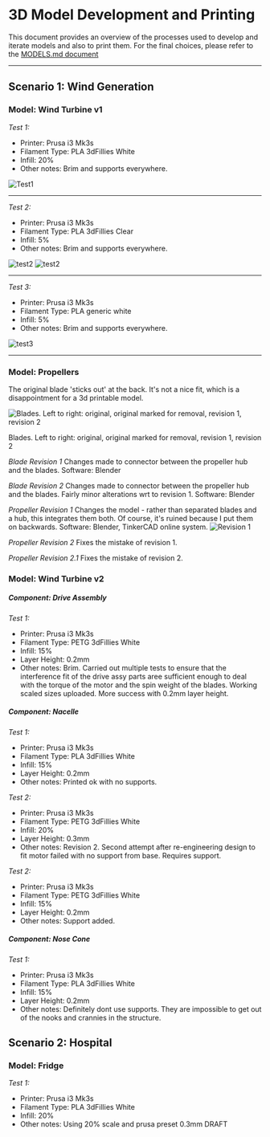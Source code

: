 # 3D Model Development and Printing

This document provides an overview of the processes used to develop and iterate models and also to print them.
For the final choices, please refer to the [MODELS.md document](MODELS.md)

***

## Scenario 1: Wind Generation
### Model: Wind Turbine v1

_Test 1:_
- Printer: Prusa i3 Mk3s
- Filament Type: PLA 3dFillies White
- Infill: 20%
- Other notes: Brim and supports everywhere.

![Test1](/project-images/3dTest1.jpg)

***

_Test 2:_
- Printer: Prusa i3 Mk3s
- Filament Type: PLA 3dFillies Clear
- Infill: 5%
- Other notes: Brim and supports everywhere.

![test2](/project-images/3dTest2.jpeg)
![test2](/project-images/IMG_2727.JPG=300x)

***

_Test 3:_
- Printer: Prusa i3 Mk3s
- Filament Type: PLA generic white
- Infill: 5%
- Other notes: Brim and supports everywhere.

![test3](/project-images/3dTest3.jpeg)

***
### Model: Propellers
The original blade 'sticks out' at the back. It's not a nice fit, which is a disappointment for a 3d printable model.

![Blades. Left to right: original, original marked for removal, revision 1, revision 2](project-images/IMG_0102.JPG)

Blades. Left to right: original, original marked for removal, revision 1, revision 2


_Blade Revision 1_
Changes made to connector between the propeller hub and the blades.
Software: Blender

_Blade Revision 2_
Changes made to connector between the propeller hub and the blades.
Fairly minor alterations wrt to revision 1.
Software: Blender

_Propeller Revision 1_
Changes the model - rather than separated blades and a hub, this integrates them both.
Of course, it's ruined because I put them on backwards.
Software: Blender, TinkerCAD online system.
![Revision 1](/project-images/IMG_3631.JPG)

_Propeller Revision 2_
Fixes the mistake of revision 1.

_Propeller Revision 2.1_
Fixes the mistake of revision 2.

### Model: Wind Turbine v2

##### Component: Drive Assembly
_Test 1:_
- Printer: Prusa i3 Mk3s
- Filament Type: PETG 3dFillies White
- Infill: 15%
- Layer Height: 0.2mm 
- Other notes: Brim. Carried out multiple tests to ensure that the interference fit of the drive assy parts aree sufficient enough to deal with the torque of the motor and the spin weight of the blades. Working scaled sizes uploaded. More success with 0.2mm layer height.

##### Component: Nacelle
_Test 1:_
- Printer: Prusa i3 Mk3s
- Filament Type: PLA 3dFillies White
- Infill: 15%
- Layer Height: 0.2mm 
- Other notes: Printed ok with no supports.

_Test 2:_
- Printer: Prusa i3 Mk3s
- Filament Type: PETG 3dFillies White
- Infill: 20%
- Layer Height: 0.3mm 
- Other notes: Revision 2. Second attempt after re-engineering design to fit motor failed with no support from base. Requires support.

_Test 2:_
- Printer: Prusa i3 Mk3s
- Filament Type: PETG 3dFillies White
- Infill: 15%
- Layer Height: 0.2mm 
- Other notes: Support added.

##### Component: Nose Cone
_Test 1:_
- Printer: Prusa i3 Mk3s
- Filament Type: PLA 3dFillies White
- Infill: 15%
- Layer Height: 0.2mm 
- Other notes: Definitely dont use supports. They are impossible to get out of the nooks and crannies in the structure.

## Scenario 2: Hospital
### Model: Fridge
_Test 1:_
- Printer: Prusa i3 Mk3s
- Filament Type: PLA 3dFillies White
- Infill: 20%
- Other notes: Using 20% scale and prusa preset 0.3mm DRAFT

